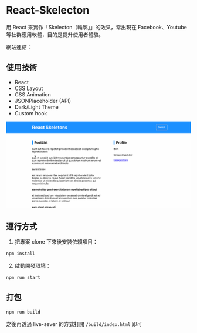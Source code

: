 # React-Skelecton

用 React 來實作「Skelecton（輪廓」」的效果，常出現在 Facebook、Youtube 等社群應用軟體，目的是提升使用者體驗。

網站連結：

## 使用技術

- React
- CSS Layout
- CSS Animation
- JSONPlaceholder (API)
- Dark/Light Theme
- Custom hook

![demo](demo.gif)

## 運行方式

1. 把專案 clone 下來後安裝依賴項目：

```bash
npm install
```

2. 啟動開發環境：

```bash
npm run start
```

## 打包

```bash
npm run build
```

之後再透過 live-sever 的方式打開 `/build/index.html` 即可
